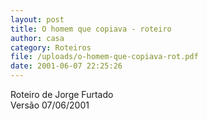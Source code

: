 ```yaml
---
layout: post
title: O homem que copiava - roteiro
author: casa
category: Roteiros
file: /uploads/o-homem-que-copiava-rot.pdf
date: 2001-06-07 22:25:26
---
```

Roteiro de Jorge Furtado\
Versão 07/06/2001